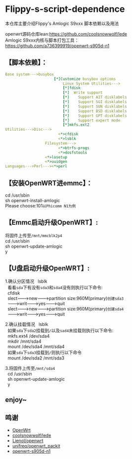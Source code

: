 # Flippy-s-script-dependence
本仓库主要介绍Flippy's Amlogic S9xxx 脚本依赖以及用法

openwrt源码仓库lean:https://github.com/coolsnowwolf/lede  
Amlogic S9xxx内核与脚本打包工具：https://github.com/a736399919/openwrt-s905d-n1  

## 【脚本依赖】：

```yaml
Base system--->busybox  
                      [*]Customize busybox options  
                          Linux System Utilities--->  
                          [*]fdisk  
                          [*]  Write support  
                          [*]    Support AIT disklabels  
                          [*]    Support SGI disklabels  
                          [*]    Support SUN disklabels  
                          [*]    Support BSD disklabels  
                          [*]    Support GPT disklabels  
                          [*]    Support expert mode  
                          [*]mkfs.ext2  
Utilities--->Disc--->  
                        <*>cfdisk  
                        <*>lsblk  
                  Filesystem--->  
                        <*>btrfs-progs  
                        <*>dosfstools         
                  <*>losetup  
                  <*>uuidgen  
Languages--->Perl---><*>perl  
```

## 【安装OpenWRT进emmc】：

cd /usr/sbin  
sh openwrt-install-amlogic  
Please choose:101`以Phicomm N1为例` 

## 【Emmc启动升级OpenWRT】:

将固件上传至`/mnt/mmcblk2p4`  
cd /usr/sbin  
sh openwrt-update-amlogic  
y  

## 【U盘启动升级OpenWRT】:

1.确认分区情况
&nbsp;&nbsp;lsblk  
&nbsp;&nbsp;看看`sda`下有没有`sda3`和`sda4`没有则执行以下命令:  
&nbsp;&nbsp;cfdisk  
&nbsp;&nbsp;slect--->new--->partition size:960M(primary)`创建sda3`  
&nbsp;&nbsp;--->writ--->yes--->quit  
&nbsp;&nbsp;slect--->new--->partition size:960M(primary)`创建sda4`  
&nbsp;&nbsp;--->writ--->yes--->quit  
             
 2.确认挂载情况
&nbsp;&nbsp;lsblk  
&nbsp;&nbsp;如果`sda`下`sda2`挂载到`/`以及`sad4`未挂载则执行以下命令:  
&nbsp;&nbsp;mkfs.ext4 /dev/sda4  
&nbsp;&nbsp;mkdir /mnt/sda4  
&nbsp;&nbsp;mount /dev/sda4 /mnt/sda4  
&nbsp;&nbsp;如果`sda`下`sda3`挂载到`/`则执行以下命令  
&nbsp;&nbsp;mount /dev/sda2 /mnt/sda3  
      
3.将固件上传至`/mnt/sda4`  
&nbsp;&nbsp;cd /usr/sbin  
&nbsp;&nbsp;sh openwrt-update-amlogic  
&nbsp;&nbsp;y  
   
## enjoy~
 
## 鸣谢

- [OpenWrt](https://github.com/openwrt/openwrt)
- [coolsnowwolf/lede](https://github.com/coolsnowwolf/lede)
- [Lienol/openwrt](https://github.com/Lienol/openwrt)
- [unifreq/openwrt_packit](https://github.com/unifreq/openwrt_packit)
- [openwrt-s905d-n1](https://github.com/a736399919/openwrt-s905d-n1)
